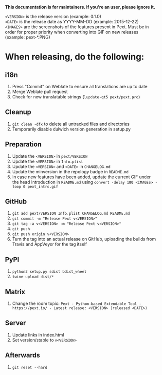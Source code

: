 **This documentation is for maintainers. If you're an user, please ignore it.**

``<VERSION>`` is the release version (example: 0.1.0)  
``<DATE>`` is the release date as YYYY-MM-DD (example: 2015-12-22)  
``<IMAGES>`` are the screenshots of the features present in Pext. Must be in order for proper priority when converting into GIF on new releases (example: pext-*.PNG)

# When releasing, do the following:
## i18n
1. Press "Commit" on Weblate to ensure all translations are up to date
2. Merge Weblate pull request
3. Check for new translatable strings (``lupdate-qt5 pext/pext.pro``)

## Cleanup
1. ```git clean -dfx``` to delete all untracked files and directories
2. Temporarily disable dulwich version generation in setup.py

## Preparation
1. Update the ``<VERSION>`` in ``pext/VERSION``
2. Update the ``<VERSION>`` in ``Info.plist``
3. Update the ``<VERSION>`` and ``<DATE>`` in ``CHANGELOG.md``
4. Update the minversion in the repology badge in `README.md`
5. In case new features have been added, update the current GIF under the head Introduction in `README.md` using ```convert -delay 100 <IMAGES> -loop 0 pext_intro.gif```

## GitHub
1. ```git add pext/VERSION Info.plist CHANGELOG.md README.md```
2. ```git commit -m "Release Pext v<VERSION>"```
3. ```git tag -a v<VERSION> -m "Release Pext v<VERSION>"```
4. ```git push```
5. ```git push origin v<VERSION>```
6. Turn the tag into an actual release on GitHub, uploading the builds from Travis and AppVeyor for the tag itself

## PyPI
1. ```python3 setup.py sdist bdist_wheel```
2. ```twine upload dist/*```

## Matrix
1. Change the room topic: `Pext - Python-based Extendable Tool - https://pext.io/ - Latest release: <VERSION> (released <DATE>)`

## Server
1. Update links in index.html
2. Set version/stable to ```v<VERSION>```

## Afterwards
1. ```git reset --hard```
